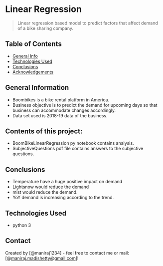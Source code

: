 # Linear Regression
> Linear regression based model to predict factors that affect demand of a bike sharing company.

## Table of Contents
* [General Info](#general-information)
* [Technologies Used](#technologies-used)
* [Conclusions](#conclusions)
* [Acknowledgements](#acknowledgements)

## General Information 
- Boombikes is a bike rental platform in America.
- Business objective is to predict the demand for upcoming days so that business can accommodate changes accordingly.
- Data set used is 2018-19 data of the business.

## Contents of this project:
- BoomBikeLinearRegression py notebook contains analysis.
- SubjectiveQuestions pdf file contains answers to the subjective questions.

## Conclusions 
- Temperature have a huge positive impact on demand
- Lightsnow would reduce the demand
- mist would reduce the demand.
- YoY demand is increasing according to the trend.


## Technologies Used
- python 3

## Contact
Created by [@maniraj1234] - feel free to contact me or mail: [@maniraj.madishetty@gmail.com]!
